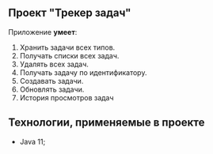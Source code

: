 ## Проект "Трекер задач"

Приложение **умеет**:
1. Хранить задачи всех типов. 
2. Получать списки всех задач.
3. Удалять всех задач.
4. Получать задачу по идентификатору.
5. Создавать задачи.
6. Обновлять задачи.
7. История просмотров задач

## Технологии, применяемые в проекте
* Java 11;


